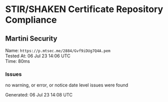 # STIR/SHAKEN Certificate Repository Compliance

## Martini Security

Name: `https://p.mtsec.me/2884/Gvf9iDUg7Q4A.pem`\
Tested At: 06 Jul 23 14:06 UTC\
Time: 80ms

### Issues

no warning, or error, or notice date level issues were found

Generated: 06 Jul 23 14:08 UTC